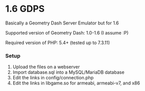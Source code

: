 # 1.6 GDPS
Basically a Geometry Dash Server Emulator but for 1.6

Supported version of Geometry Dash: 1.0-1.6 (I assume :P)

Required version of PHP: 5.4+ (tested up to 7.3.11)

### Setup
1) Upload the files on a webserver
2) Import database.sql into a MySQL/MariaDB database
3) Edit the links in config/connection.php
4) Edit the links in libgame.so for armeabi, armeabi-v7, and x86
